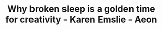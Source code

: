---
categories: all_articles articles
provider_display: "aeon.co"
provider_name: "aeon.co"
favicon_url: http://cdn-static-mag.aeon.co/favicon.ico
title: "Why broken sleep is a golden time for creativity - Karen Emslie - Aeon"
published: 2014-11-08
source: http://aeon.co/magazine/psychology/why-broken-sleep-is-a-golden-time-for-creativity/
thumbnail: http://cdn-imgs-mag.aeon.co/images/2014/10/GS160828.jpg
---